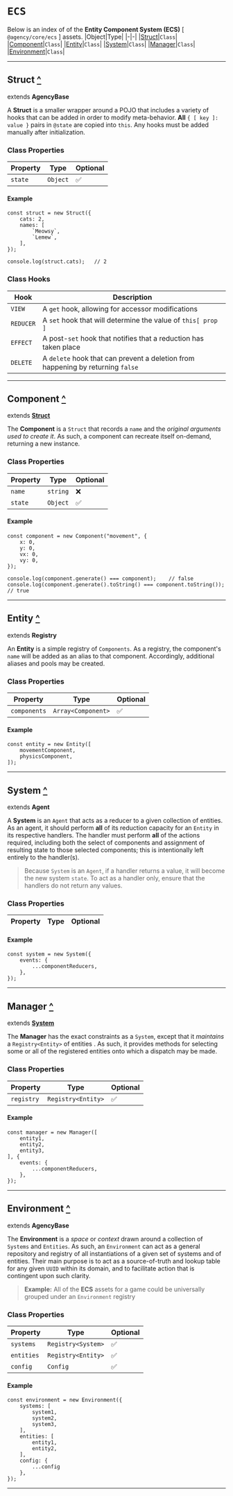 # **`ECS`**
Below is an index of of the **Entity Component System (ECS)** [ `@agency/core/ecs` ] assets.
|Object|Type|
|-|-|
|[Struct](#struct)|`Class`|
|[Component](#component)|`Class`|
|[Entity](#entity)|`Class`|
|[System](#system)|`Class`|
|[Manager](#manager)|`Class`|
|[Environment](#environment)|`Class`|

---

## Struct [^](#ecs)
extends **AgencyBase**

A **Struct** is a smaller wrapper around a POJO that includes a variety of hooks that can be added in order to modify meta-behavior.  **All** `{ [ key ]: value }` pairs in `@state` are copied into `this`.  Any hooks must be added manually after initialization.

### Class Properties
|Property|Type|Optional|
|-|-|-|
|`state`|`Object`|✅|

#### Example
	const struct = new Struct({
		cats: 2,
		names: [
			`Meowsy`,
			`Lemew`,
		],
	});

	console.log(struct.cats);	// 2

### Class Hooks
|Hook|Description|
|-|-|
|`VIEW`|A `get` hook, allowing for accessor modifications|
|`REDUCER`|A `set` hook that will determine the value of `this[ prop ]`|
|`EFFECT`|A post-`set` hook that notifies that a reduction has taken place|
|`DELETE`|A `delete` hook that can prevent a deletion from happening by returning `false`|

---

## Component [^](#ecs)
extends **[Struct](#struct)**

The **Component** is a `Struct` that records a `name` and the _original arguments used to create it_.  As such, a component can recreate itself on-demand, returning a new instance.

### Class Properties
|Property|Type|Optional|
|-|-|-|
|`name`|`string`|❌|
|`state`|`Object`|✅|

#### Example
	const component = new Component("movement", {
		x: 0,
		y: 0,
		vx: 0,
		vy: 0,
	});

	console.log(component.generate() === component);	// false
	console.log(component.generate().toString() === component.toString());	// true

---

## Entity [^](#ecs)
extends **Registry**

An **Entity** is a simple registry of `Components`.  As a registry, the component's `name` will be added as an alias to that component.  Accordingly, additional aliases and pools may be created.

### Class Properties
|Property|Type|Optional|
|-|-|-|
|`components`|`Array<Component>`|✅|

#### Example
	const entity = new Entity([
		movementComponent,
		physicsComponent,
	]);

---

## System [^](#ecs)
extends **Agent**

A **System** is an `Agent` that acts as a reducer to a given collection of entities.  As an agent, it should perform **all** of its reduction capacity for an `Entity` in its respective handlers.  The handler must perform **all** of the actions required, including both the select of components and assignment of resulting state to those selected components; this is intentionally left entirely to the handler(s).

> Because `System` is an `Agent`, if a handler returns a value, it will become the new system `state`.  To act as a handler only, ensure that the handlers do not return any values.

### Class Properties
|Property|Type|Optional|
|-|-|-|

#### Example
	const system = new System({
		events: {
			...componentReducers,
		},
	});

---

## Manager [^](#ecs)
extends **[System](#system)**

The **Manager** has the exact constraints as a `System`, except that it _maintains_ a `Registry<Entity>` of entities .  As such, it provides methods for selecting some or all of the registered entities onto which a dispatch may be made.

### Class Properties
|Property|Type|Optional|
|-|-|-|
|`registry`|`Registry<Entity>`|✅|

#### Example
	const manager = new Manager([
		entity1,
		entity2,
		entity3,
	], {
		events: {
			...componentReducers,
		},
	});

---

## Environment [^](#ecs)
extends **AgencyBase**

The **Environment** is a *space* or *context* drawn around a collection of `Systems` and `Entities`.  As such, an `Environment` can act as a general repository and registry of all instantiations of a given set of systems and of entities.  Their main purpose is to act as a source-of-truth and lookup table for any given `UUID` within its domain, and to facilitate action that is contingent upon such clarity.

> **Example:** All of the **ECS** assets for a game could be universally grouped under an `Environment` registry

### Class Properties
|Property|Type|Optional|
|-|-|-|
|`systems`|`Registry<System>`|✅|
|`entities`|`Registry<Entity>`|✅|
|`config`|`Config`|✅|

#### Example
	const environment = new Environment({
		systems: [
			system1,
			system2,
			system3,
		],
		entities: [
			entity1,
			entity2,
		],
		config: {
			...config
		},
	});

---